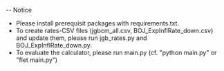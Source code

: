 -- Notice
- Please install prerequisit packages with requirements.txt.
- To create rates-CSV files (jgbcm_all.csv, BOJ_ExpInflRate_down.csv) and update them, please run jgb_rates.py and BOJ_ExpInflRate_down.py.
- To evaluate the calculator, please run main.py (cf. "python main.py" or "flet main.py")
```
